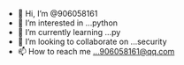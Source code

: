 - 👋 Hi, I’m @906058161
- 👀 I’m interested in ...python
- 🌱 I’m currently learning ...py
- 💞️ I’m looking to collaborate on ...security
- 📫 How to reach me ...906058161@qq.com

<!---
906058161/906058161 is a ✨ special ✨ repository because its `README.md` (this file) appears on your GitHub profile.
You can click the Preview link to take a look at your changes.
--->
